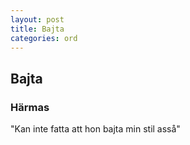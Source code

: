 ```yaml
---
layout: post
title: Bajta
categories: ord
---
```


## Bajta

### Härmas

"Kan inte fatta att hon bajta min stil asså"
